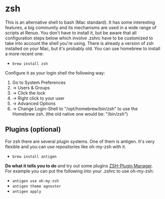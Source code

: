 # zsh 

This is an alternative shell to bash (Mac standard). It has some interesting features, a big community and its mechanisms are used in a wide range of scripts at Renuo. You don't have to install it, but be aware that all configuration steps below which involve .zshrc have to be customized to take into account the shell you're using. There is already a version of zsh installed on your Mac, but it's probably old. You can use homebrew to install a more recent one:

- ```brew install zsh```

Configure it as your login shell the following way:

1. Go to System Preferences
2. → Users & Groups
3. → Click the lock
4. → Right click to your user
5. → Advanced Options
6. → Change Login-Shell to "/opt/homebrew/bin/zsh" to use the Homebrew zsh. (the old native one would be: "/bin/zsh")

## Plugins (optional) 

For zsh there are several plugin systems. One of them is antigen. It's very flexible and you can use repositories like oh-my-zsh with it.

- ```brew install antigen```

**Do what it tells you to do** and try out some plugins [ZSH-Plugin Manager](https://github.com/zsh-users/antigen). For example you can put the following into your .zshrc to use oh-my-zsh:

- ```antigen use oh-my-zsh```
- ```antigen theme agnoster```
- ```antigen apply```
